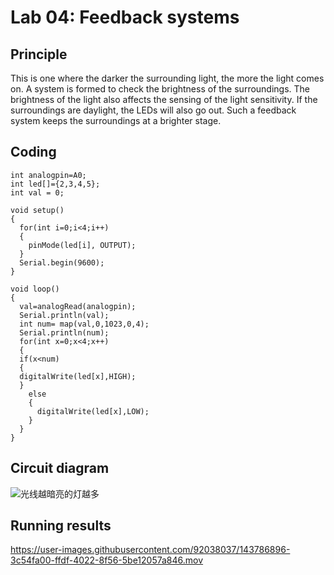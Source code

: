 # Lab 04: Feedback systems

## Principle
This is one where the darker the surrounding light, the more the light comes on.
A system is formed to check the brightness of the surroundings. The brightness of the light also affects the sensing of the light sensitivity. If the surroundings are daylight, the LEDs will also go out. Such a feedback system keeps the surroundings at a brighter stage.

## Coding
```
int analogpin=A0;
int led[]={2,3,4,5};
int val = 0;

void setup()
{
  for(int i=0;i<4;i++)
  {
    pinMode(led[i], OUTPUT);
  }
  Serial.begin(9600);
}

void loop()
{
  val=analogRead(analogpin);
  Serial.println(val);
  int num= map(val,0,1023,0,4);
  Serial.println(num);
  for(int x=0;x<4;x++)
  {
  if(x<num)
  {
  digitalWrite(led[x],HIGH);
  }
    else
    {
      digitalWrite(led[x],LOW);
    }
  }
}
```

## Circuit diagram
![光线越暗亮的灯越多](https://user-images.githubusercontent.com/92038037/143786893-8f66d943-ba02-4a22-9d80-3e80843c6ff4.png)

## Running results

https://user-images.githubusercontent.com/92038037/143786896-3c54fa00-ffdf-4022-8f56-5be12057a846.mov

